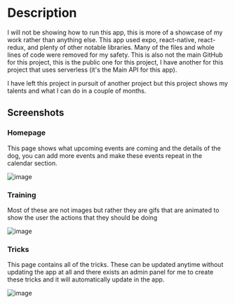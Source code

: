 # Description
I will not be showing how to run this app, this is more of a showcase of my work rather than anything else. This app used expo, react-native, react-redux, and plenty of other notable libraries. Many of the files and whole lines of code were removed for my safety. This is also not the main GitHub for this project, this is the public one for this project, I have another for this project that uses serverless (it's the Main API for this app).

I have left this project in pursuit of another project but this project shows my talents and what I can do in a couple of months.

## Screenshots
### Homepage
This page shows what upcoming events are coming and the details of the dog, you can add more events and make these events repeat in the calendar section.

![image](https://github.com/train-a-pup/tap-react/assets/64388455/9c5257ba-b3ea-494b-9644-06805dac8ca0)

### Training
Most of these are not images but rather they are gifs that are animated to show the user the actions that they should be doing

![image](https://github.com/train-a-pup/tap-react/assets/64388455/b0cea4b9-9069-4572-ad8e-063a00480dde)

### Tricks
This page contains all of the tricks. These can be updated anytime without updating the app at all and there exists an admin panel for me to create these tricks and it will automatically update in the app. 

![image](https://github.com/train-a-pup/tap-react/assets/64388455/8f31057c-b876-4a03-960b-fa0d8fd3b589)
